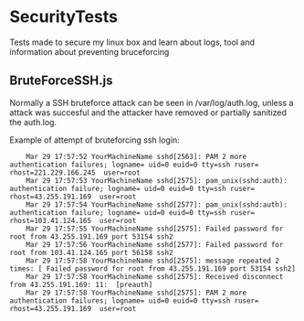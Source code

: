 # SecurityTests
Tests made to secure my linux box and learn about logs, tool and information about preventing bruceforcing


## BruteForceSSH.js
Normally a SSH bruteforce attack can be seen in /var/log/auth.log, unless a attack was succesful and the attacker have removed or partially sanitized the auth.log. 

Example of attempt of bruteforcing ssh login:

        Mar 29 17:57:52 YourMachineName sshd[2563]: PAM 2 more authentication failures; logname= uid=0 euid=0 tty=ssh ruser= rhost=221.229.166.245  user=root
        Mar 29 17:57:53 YourMachineName sshd[2575]: pam_unix(sshd:auth): authentication failure; logname= uid=0 euid=0 tty=ssh ruser= rhost=43.255.191.169  user=root
        Mar 29 17:57:54 YourMachineName sshd[2577]: pam_unix(sshd:auth): authentication failure; logname= uid=0 euid=0 tty=ssh ruser= rhost=103.41.124.165  user=root
        Mar 29 17:57:55 YourMachineName sshd[2575]: Failed password for root from 43.255.191.169 port 53154 ssh2
        Mar 29 17:57:56 YourMachineName sshd[2577]: Failed password for root from 103.41.124.165 port 56158 ssh2
        Mar 29 17:57:58 YourMachineName sshd[2575]: message repeated 2 times: [ Failed password for root from 43.255.191.169 port 53154 ssh2]
        Mar 29 17:57:58 YourMachineName sshd[2575]: Received disconnect from 43.255.191.169: 11:  [preauth]
        Mar 29 17:57:58 YourMachineName sshd[2575]: PAM 2 more authentication failures; logname= uid=0 euid=0 tty=ssh ruser= rhost=43.255.191.169  user=root
  

